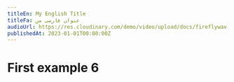 ```yaml
---
titleEn: My English Title
titleFa: عنوان فارسی من
audioUrl: https://res.cloudinary.com/demo/video/upload/docs/fireflywav.mp3
publishedAt: 2023-01-01T00:00:00Z
---
```


# First example 6
